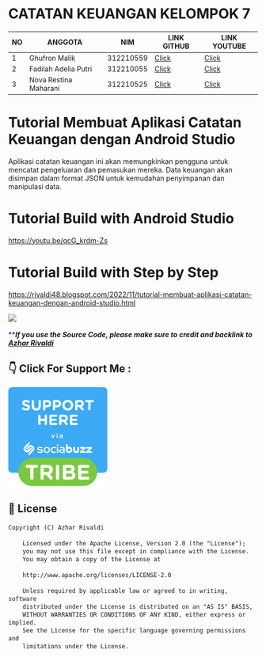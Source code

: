 # CATATAN KEUANGAN KELOMPOK 7

| NO |        ANGGOTA        |      NIM      |  LINK GITHUB  |  LINK YOUTUBE  |
|----|-----------------------|---------------|---------------|----------------|
| 1  |Ghufron Malik          |   312210559   |[Click](https://github.com/ghufronmalik64)      |[Click](https://www.youtube.com/@massssalek)       |
| 2  |Fadilah Adelia Putri   |   312210055   |[Click](https://github.com/fadilah23)      |[Click](https://www.youtube.com/@fadilahputri2855)       |
| 3  |Nova Restina Maharani  |   312210525   |[Click](https://github.com/NovaRestina)      |[Click](https://www.youtube.com/@novarestinamaharani7047)       |



# Tutorial Membuat Aplikasi Catatan Keuangan dengan Android Studio
Aplikasi catatan keuangan ini akan memungkinkan pengguna untuk mencatat pengeluaran dan pemasukan mereka. Data keuangan akan disimpan dalam format JSON untuk kemudahan penyimpanan dan manipulasi data.

# Tutorial Build with Android Studio
https://youtu.be/qcG_krdm-Zs

# Tutorial Build with Step by Step
https://rivaldi48.blogspot.com/2022/11/tutorial-membuat-aplikasi-catatan-keuangan-dengan-android-studio.html

<img src="https://blogger.googleusercontent.com/img/b/R29vZ2xl/AVvXsEhLpUIYBKhuvDnbG28fF1Enis9RXI0sPLS0T1vTqf85geQPZ90v9NaxJmllk6B2LGq6CWT6SUOlc4ldkghx2lrl-_HSxmSbUedL5abrbFZVyBGyAQfxwdafk97s1Z4ADz8kINPpyjj2iWFcfqbTngoV3pGgf4vcVV93RvzUXvHCIRYmset7z9eqYgEVKA/s1280/Tutorial%20Membuat%20Aplikasi%20Catatan%20Keuangan%20dengan%20Android%20Studio.png" data-canonical-src="https://blogger.googleusercontent.com/img/b/R29vZ2xl/AVvXsEhLpUIYBKhuvDnbG28fF1Enis9RXI0sPLS0T1vTqf85geQPZ90v9NaxJmllk6B2LGq6CWT6SUOlc4ldkghx2lrl-_HSxmSbUedL5abrbFZVyBGyAQfxwdafk97s1Z4ADz8kINPpyjj2iWFcfqbTngoV3pGgf4vcVV93RvzUXvHCIRYmset7z9eqYgEVKA/s1280/Tutorial%20Membuat%20Aplikasi%20Catatan%20Keuangan%20dengan%20Android%20Studio.png" style="max-width:100%;">

*****If you use the Source Code, please make sure to credit and backlink to [Azhar Rivaldi](https://rivaldi48.blogspot.com/)***

## 👇 Click For Support Me :
<a href="https://sociabuzz.com/azharrvldi_/donate"> 
<img src="https://github.com/AzharRivaldi/AzharRivaldi/blob/master/Support%20Here.png" width="200" height="200"></a>

## 📄 License

```
Copyright (C) Azhar Rivaldi

    Licensed under the Apache License, Version 2.0 (the "License");
    you may not use this file except in compliance with the License.
    You may obtain a copy of the License at

    http://www.apache.org/licenses/LICENSE-2.0

    Unless required by applicable law or agreed to in writing, software
    distributed under the License is distributed on an "AS IS" BASIS,
    WITHOUT WARRANTIES OR CONDITIONS OF ANY KIND, either express or implied.
    See the License for the specific language governing permissions and
    limitations under the License.

``` 
